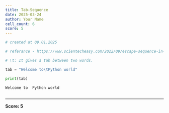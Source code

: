 ```yaml
---
title: Tab-Sequence
date: 2025-03-24
author: Your Name
cell_count: 6
score: 5
---
```


```python
# created at 09.01.2025
```


```python
# referance - https://www.scientecheasy.com/2022/09/escape-sequence-in-python.html
```


```python
# \t: It gives a tab between two words.
```


```python
tab = "Welcome to\tPython world"
```


```python
print(tab)
```

    Welcome to	Python world



```python

```


---
**Score: 5**
